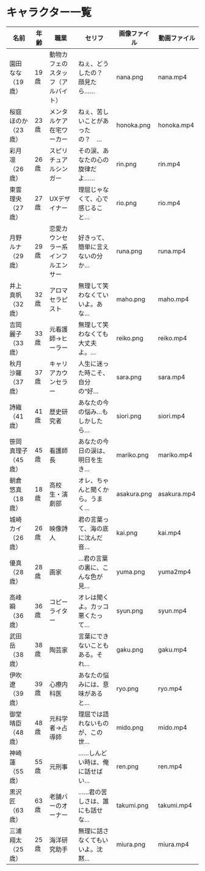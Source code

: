 # キャラクター一覧

| 名前 | 年齢 | 職業 | セリフ | 画像ファイル | 動画ファイル |
|------|------|--------|--------|--------------|---------------|
| 園田 なな（19歳） | 19歳 | 動物カフェのスタッフ（アルバイト） | ねぇ、どうしたの？ 顔見たら…… | nana.png | nana.mp4 |
| 桜庭 ほのか（23歳） | 23歳 | メンタルケア在宅ワーカー | ねぇ、苦しいことがあったの？　… | honoka.png | honoka.mp4 |
| 彩月 凛（26歳） | 26歳 | スピリチュアルシンガー | その涙、あなたの心の旋律だよ…… | rin.png | rin.mp4 |
| 東雲 理央（27歳） | 27歳 | UXデザイナー | 理屈じゃなくて、心で感じること… | rio.png | rio.mp4 |
| 月野 ルナ（29歳） | 29歳 | 恋愛カウンセラー系インフルエンサー | 好きって、簡単に言えないの分か… | runa.png | runa.mp4 |
| 井上 真帆（32歳） | 32歳 | アロマセラピスト | 無理して笑わなくていいよ。あな… | maho.png | maho.mp4 |
| 吉岡 麗子（33歳） | 33歳 | 元看護師→ヒーラー | 無理して笑わなくても大丈夫よ。… | reiko.png | reiko.mp4 |
| 秋月 沙羅（37歳） | 37歳 | キャリアカウンセラー | 人生に迷った時こそ、自分の“好… | sara.png | sara.mp4 |
| 詩織（41歳） | 41歳 | 歴史研究者 | あなたの今の悩み…もしかしたら… | siori.png | siori.mp4 |
| 笹岡 真理子（45歳） | 45歳 | 看護師長 | あなたの今日の涙は、明日を生き… | mariko.png | mariko.mp4 |
| 朝倉 悠真（18歳） | 18歳 | 高校生・演劇部 | オレ、ちゃんと聞くから。うまく… | asakura.png | asakura.mp4 |
| 城崎 カイ（26歳） | 26歳 | 映像詩人 | 君の言葉って、海の底に沈んだ音… | kai.png | kai.mp4 |
| 優真（28歳） | 28歳 | 画家 | …君の言葉の裏に、こんな色が見… | yuma.png | yuma2mp4 |
| 高峰 瞬（36歳） | 36歳 | コピーライター | オレは聞くよ。カッコ悪くたって… | syun.png | syun.mp4 |
| 武田 岳（38歳） | 38歳 | 陶芸家 | 言葉にできないこともある。それ… | gaku.png | gaku.mp4 |
| 伊吹 遼（39歳） | 39歳 | 心療内科医 | あなたの悩みには、意味があると… | ryo.png | ryo.mp4 |
| 御堂 晴臣（48歳） | 48歳 | 元科学者→占導師 | 理屈では語れないものが、この世… | mido.png | mido.mp4 |
| 神崎 蓮（55歳） | 55歳 | 元刑事 | ……しんどい時は、俺に話せばい… | ren.png | ren.mp4 |
| 黒沢 匠（63歳） | 63歳 | 老舗バーのオーナー | ……君の苦しさは、誰にも話せな… | takumi.png | takumi.mp4 |
| 三浦 翔太（25歳） | 25歳 | 海洋研究助手 | 無理に話さなくてもいいよ。沈黙… | miura.png | miura.mp4 |